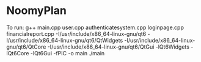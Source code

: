 # NoomyPlan

To run:
g++ main.cpp user.cpp authenticatesystem.cpp loginpage.cpp financialreport.cpp -I/usr/include/x86_64-linux-gnu/qt6 -I/usr/include/x86_64-linux-gnu/qt6/QtWidgets -I/usr/include/x86_64-linux-gnu/qt6/QtCore -I/usr/include/x86_64-linux-gnu/qt6/QtGui -lQt6Widgets -lQt6Core -lQt6Gui -fPIC -o main
./main
